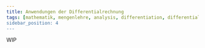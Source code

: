 ```yaml
---
title: Anwendungen der Differentialrechnung
tags: [mathematik, mengenlehre, analysis, differentiation, differentialrechnung, ableitung, l'Hospital, extremwert, kurvendiskussion]
sidebar_position: 4
---
```


WIP